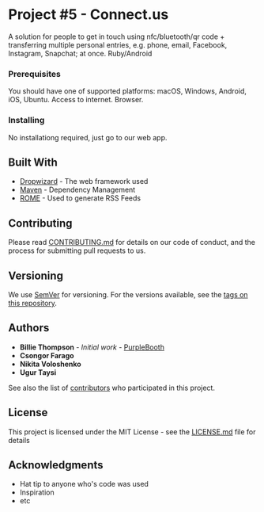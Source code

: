 # Project #5 - Connect.us

A solution for people to get in touch using nfc/bluetooth/qr code + transferring multiple personal entries, e.g. phone, email, Facebook, Instagram, Snapchat; at once. Ruby/Android

### Prerequisites

You should have one of supported platforms: macOS, Windows, Android, iOS, Ubuntu.
Access to internet.
Browser.

### Installing

No installationg required, just go to our web app.

## Built With

* [Dropwizard](http://www.dropwizard.io/1.0.2/docs/) - The web framework used
* [Maven](https://maven.apache.org/) - Dependency Management
* [ROME](https://rometools.github.io/rome/) - Used to generate RSS Feeds

## Contributing

Please read [CONTRIBUTING.md](https://gist.github.com/PurpleBooth/b24679402957c63ec426) for details on our code of conduct, and the process for submitting pull requests to us.

## Versioning

We use [SemVer](http://semver.org/) for versioning. For the versions available, see the [tags on this repository](https://github.com/your/project/tags). 

## Authors

* **Billie Thompson** - *Initial work* - [PurpleBooth](https://github.com/PurpleBooth)
* **Csongor Farago** 
* **Nikita Voloshenko** 
* **Ugur Taysi** 


See also the list of [contributors](https://github.com/your/project/contributors) who participated in this project.

## License

This project is licensed under the MIT License - see the [LICENSE.md](LICENSE.md) file for details

## Acknowledgments

* Hat tip to anyone who's code was used
* Inspiration
* etc

